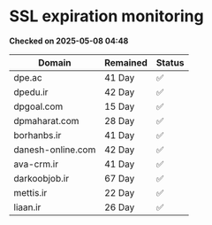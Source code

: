 # SSL expiration monitoring

**Checked on 2025-05-08 04:48**

| Domain | Remained | Status       |
|--------|----------|--------------|
| dpe.ac     | 41 Day   | ✅ |
| dpedu.ir     | 42 Day   | ✅ |
| dpgoal.com     | 15 Day   | ✅ |
| dpmaharat.com     | 28 Day   | ✅ |
| borhanbs.ir     | 41 Day   | ✅ |
| danesh-online.com     | 42 Day   | ✅ |
| ava-crm.ir     | 41 Day   | ✅ |
| darkoobjob.ir     | 67 Day   | ✅ |
| mettis.ir     | 22 Day   | ✅ |
| liaan.ir     | 26 Day   | ✅ |
